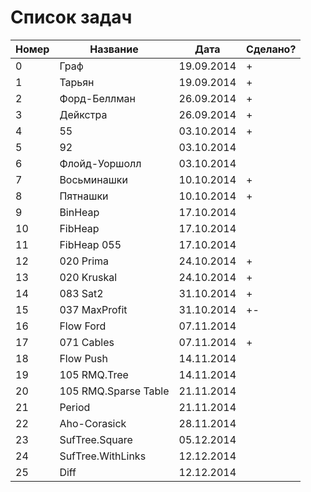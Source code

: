 Список задач
===================
|Номер | Название | Дата | Сделано?
|------|----------|----|---
|0|Граф|19.09.2014|+
|1|Тарьян|19.09.2014|+
|2|Форд-Беллман|26.09.2014|+
|3|Дейкстра|26.09.2014|+
|4|55|03.10.2014|+
|5|92|03.10.2014|
|6|Флойд-Уоршолл|03.10.2014|
|7|Восьминашки|10.10.2014|+
|8|Пятнашки|10.10.2014|+
|9|BinHeap|17.10.2014|
|10|FibHeap|17.10.2014|
|11|FibHeap 055|17.10.2014|
|12|020 Prima|24.10.2014|+
|13|020 Kruskal|24.10.2014|+
|14|083 Sat2|31.10.2014|+
|15|037 MaxProfit|31.10.2014|+-
|16|Flow Ford|07.11.2014|
|17|071 Cables|07.11.2014|+
|18|Flow Push|14.11.2014|
|19|105 RMQ.Tree|14.11.2014|
|20|105 RMQ.Sparse Table|21.11.2014|
|21|Period|21.11.2014|
|22|Aho-Corasick|28.11.2014|
|23|SufTree.Square|05.12.2014|
|24|SufTree.WithLinks|12.12.2014|
|25|Diff|12.12.2014||
